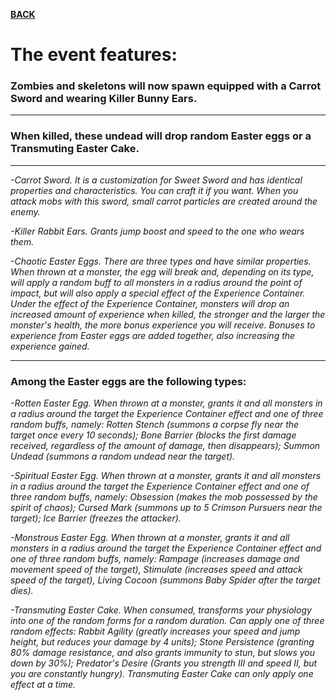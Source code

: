 [**BACK**](./)

# The event features: 

### Zombies and skeletons will now spawn equipped with a Carrot Sword and wearing Killer Bunny Ears.

***

### When killed, these undead will drop random Easter eggs or a Transmuting Easter Cake.

***

*-Carrot Sword. It is a customization for Sweet Sword and has identical properties and characteristics. You can craft it if you want. When you attack mobs with this sword, small carrot particles are created around the enemy.*
 
*-Killer Rabbit Ears. Grants jump boost and speed to the one who wears them.*
 
*-Chaotic Easter Eggs. There are three types and have similar properties. When thrown at a monster, the egg will break and, depending on its type, will apply a random buff to all monsters in a radius around the point of impact, but will also apply a special effect of the Experience Container. Under the effect of the Experience Container, monsters will drop an increased amount of experience when killed, the stronger and the larger the monster's health, the more bonus experience you will receive. Bonuses to experience from Easter eggs are added together, also increasing the experience gained.*
	
***
	
### Among the Easter eggs are the following types:

*-Rotten Easter Egg. When thrown at a monster, grants it and all monsters in a radius around the target the Experience Container effect and one of three random buffs, namely: Rotten Stench (summons a corpse fly near the target once every 10 seconds); Bone Barrier (blocks the first damage received, regardless of the amount of damage, then disappears); Summon Undead (summons a random undead near the target).*

*-Spiritual Easter Egg. When thrown at a monster, grants it and all monsters in a radius around the target the Experience Container effect and one of three random buffs, namely: Obsession (makes the mob possessed by the spirit of chaos); Cursed Mark (summons up to 5 Crimson Pursuers near the target); Ice Barrier (freezes the attacker).*

*-Monstrous Easter Egg. When thrown at a monster, grants it and all monsters in a radius around the target the Experience Container effect and one of three random buffs, namely: Rampage (increases damage and movement speed of the target), Stimulate (increases speed and attack speed of the target), Living Cocoon (summons Baby Spider after the target dies).*

*-Transmuting Easter Cake. When consumed, transforms your physiology into one of the random forms for a random duration. Can apply one of three random effects: Rabbit Agility (greatly increases your speed and jump height, but reduces your damage by 4 units); Stone Persistence (granting 80% damage resistance, and also grants immunity to stun, but slows you down by 30%); Predator's Desire (Grants you strength III and speed II, but you are constantly hungry). Transmuting Easter Cake can only apply one effect at a time.*
